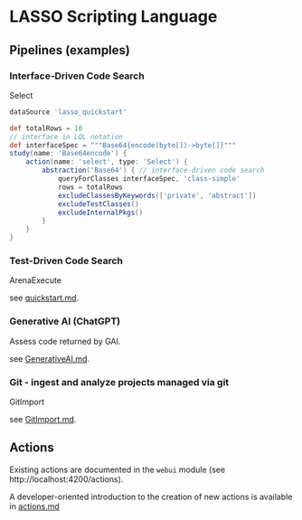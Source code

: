 # LASSO Scripting Language

## Pipelines (examples)

### Interface-Driven Code Search

Select

```groovy
dataSource 'lasso_quickstart'

def totalRows = 10
// interface in LQL notation
def interfaceSpec = """Base64{encode(byte[])->byte[]}"""
study(name: 'Base64encode') {
    action(name: 'select', type: 'Select') {
        abstraction('Base64') { // interface-driven code search
            queryForClasses interfaceSpec, 'class-simple'
            rows = totalRows
            excludeClassesByKeywords(['private', 'abstract'])
            excludeTestClasses()
            excludeInternalPkgs()
        }
    }
}
```

### Test-Driven Code Search

ArenaExecute

see [quickstart.md](quickstart.md).

### Generative AI (ChatGPT)

Assess code returned by GAI.

see [GenerativeAI.md](examples%2FGenerativeAI.md).

### Git - ingest and analyze projects managed via git

GitImport

see [GitImport.md](examples%2FGitImport.md).

## Actions

Existing actions are documented in the `webui` module (see http://localhost:4200/actions).

A developer-oriented introduction to the creation of new actions is available in [actions.md](actions.md)